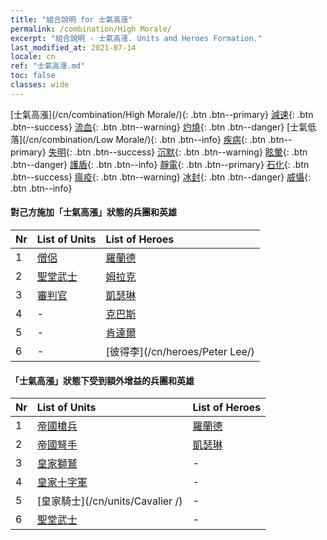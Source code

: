 ```yaml
---
title: "組合說明 for 士氣高漲"
permalink: /combination/High Morale/
excerpt: "組合說明 - 士氣高漲. Units and Heroes Formation."
last_modified_at: 2021-07-14
locale: cn
ref: "士氣高漲.md"
toc: false
classes: wide
---
```


  [士氣高漲](/cn/combination/High Morale/){: .btn .btn--primary} [減速](/cn/combination/Slow/){: .btn .btn--success} [流血](/cn/combination/Bleeding/){: .btn .btn--warning} [灼燒](/cn/combination/Burning/){: .btn .btn--danger} [士氣低落](/cn/combination/Low Morale/){: .btn .btn--info} [疾病](/cn/combination/Disease/){: .btn .btn--primary} [失明](/cn/combination/Blind/){: .btn .btn--success} [沉默](/cn/combination/Silence/){: .btn .btn--warning} [眩暈](/cn/combination/Stun/){: .btn .btn--danger} [護盾](/cn/combination/Shield/){: .btn .btn--info} [靜電](/cn/combination/Static/){: .btn .btn--primary} [石化](/cn/combination/Petrify/){: .btn .btn--success} [瘟疫](/cn/combination/Plague/){: .btn .btn--warning} [冰封](/cn/combination/Freeze/){: .btn .btn--danger} [威懾](/cn/combination/Deterrence/){: .btn .btn--info} 


#### 對己方施加「士氣高漲」狀態的兵團和英雄

  | Nr |  List of Units  | List of Heroes | 
  |:---|:----------------|:---------------| 
  | 1 | [僧侶](/cn/units/Monk/) | [羅蘭德](/cn/heroes/Roland/) |
  | 2 | [聖堂武士](/cn/units/Paladin/) | [姆拉克](/cn/heroes/Mullich/) |
  | 3 | [審判官](/cn/units/Judicator/) | [凱瑟琳](/cn/heroes/Catherine/) |
  | 4 | - | [克巴斯](/cn/heroes/Korbac/) |
  | 5 | - | [肯達爾](/cn/heroes/Kendal/) |
  | 6 | - | [彼得李](/cn/heroes/Peter Lee/) |


#### 「士氣高漲」狀態下受到額外增益的兵團和英雄

  | Nr |  List of Units  | List of Heroes | 
  |:---|:----------------|:---------------| 
  | 1 | [帝國槍兵](/cn/units/Pikeman/) | [羅蘭德](/cn/heroes/Roland/) |
  | 2 | [帝國弩手](/cn/units/Marksman/) | [凱瑟琳](/cn/heroes/Catherine/) |
  | 3 | [皇家獅鷲](/cn/units/Griffin/) | - |
  | 4 | [皇家十字軍](/cn/units/Swordsman/) | - |
  | 5 | [皇家騎士](/cn/units/Cavalier /) | - |
  | 6 | [聖堂武士](/cn/units/Paladin/) | - |
